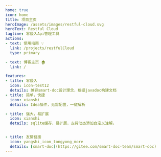 ```yaml
---
home: true
icon: home
title: 项目主页
heroImage: /assets/images/restful-cloud.svg
heroText: Restful Cloud
tagline: 零侵入Api管理工具
actions:
- text: 使用指南 💡
  link: /projects/restfulCloud
  type: primary

- text: 博客主页 🏠
  link: /

features:
- title: 零侵入
  icon: icon-test12
  details: 兼容smart-doc设计理念，根据javadoc构建文档
- title: 简单，快捷
  icon: xianshi
  details: Idea插件，无需配置，一键解析

- title: 强大，易扩展
  icon: xianshi
  details: sqlite缓存，易扩展，支持动态添加自定义注解。


- title: 友情链接
  icon: yangshi_icon_tongyong_more
  details: [smart-doc](https://gitee.com/smart-doc-team/smart-doc)
---
```


